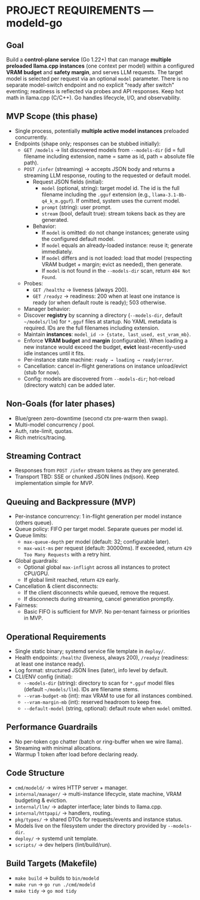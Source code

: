 # PROJECT REQUIREMENTS — modeld-go

## Goal
Build a **control-plane service** (Go 1.22+) that can manage **multiple preloaded llama.cpp instances** (one context per model) within a configured **VRAM budget** and **safety margin**, and serves LLM requests. The target model is selected per request via an optional `model` parameter. There is no separate model-switch endpoint and no explicit "ready after switch" eventing; readiness is reflected via probes and API responses. Keep hot math in llama.cpp (C/C++). Go handles lifecycle, I/O, and observability.

## MVP Scope (this phase)
- Single process, potentially **multiple active model instances** preloaded concurrently.
- Endpoints (shape only; responses can be stubbed initially):
  - `GET /models` → list discovered models from `--models-dir` (id = full filename including extension, name = same as id, path = absolute file path).
  - `POST /infer` (streaming) → accepts JSON body and returns a streaming LLM response, routing to the requested or default model.
    - Request JSON fields (initial):
      - `model` (optional, string): target model id. The id is the full filename including the `.gguf` extension (e.g., `llama-3.1-8b-q4_k_m.gguf`). If omitted, system uses the current model.
      - `prompt` (string): user prompt.
      - `stream` (bool, default true): stream tokens back as they are generated.
    - Behavior:
      - If `model` is omitted: do not change instances; generate using the configured default model.
      - If `model` equals an already-loaded instance: reuse it; generate immediately.
      - If `model` differs and is not loaded: load that model (respecting VRAM budget + margin; evict as needed), then generate.
      - If `model` is not found in the `--models-dir` scan, return `404 Not Found`.
  - Probes:
    - `GET /healthz` → liveness (always 200).
    - `GET /readyz` → readiness: 200 when at least one instance is ready (or when default route is ready); 503 otherwise.
  - Manager behavior:
  - Discover **registry** by scanning a directory (`--models-dir`, default `~/models/llm`) for `*.gguf` files at startup. No YAML metadata is required. IDs are the full filenames including extension.
  - Maintain **instances**: `model_id -> {state, last_used, est_vram_mb}`.
  - Enforce **VRAM budget** and **margin** (configurable). When loading a new instance would exceed the budget, **evict** least-recently-used idle instances until it fits.
  - Per-instance state machine: `ready → loading → ready|error`.
  - Cancellation: cancel in-flight generations on instance unload/evict (stub for now).
  - Config: models are discovered from `--models-dir`; hot-reload (directory watch) can be added later.

## Non-Goals (for later phases)
- Blue/green zero-downtime (second ctx pre-warm then swap).
- Multi-model concurrency / pool.
- Auth, rate-limit, quotas.
- Rich metrics/tracing.

## Streaming Contract
- Responses from `POST /infer` stream tokens as they are generated.
- Transport TBD: SSE or chunked JSON lines (ndjson). Keep implementation simple for MVP.

## Queuing and Backpressure (MVP)
- Per-instance concurrency: 1 in-flight generation per model instance (others queue).
- Queue policy: FIFO per target model. Separate queues per model id.
- Queue limits:
  - `max-queue-depth` per model (default: 32; configurable later).
  - `max-wait-ms` per request (default: 30000ms). If exceeded, return `429 Too Many Requests` with a retry hint.
- Global guardrails:
  - Optional global `max-inflight` across all instances to protect CPU/GPU.
  - If global limit reached, return `429` early.
- Cancellation & client disconnects:
  - If the client disconnects while queued, remove the request.
  - If disconnects during streaming, cancel generation promptly.
- Fairness:
  - Basic FIFO is sufficient for MVP. No per-tenant fairness or priorities in MVP.

## Operational Requirements
- Single static binary; systemd service file template in `deploy/`.
- Health endpoints: `/healthz` (liveness, always 200), `/readyz` (readiness: at least one instance ready).
- Log format: structured JSON lines (later), info level by default.
- CLI/ENV config (initial):
  - `--models-dir` (string): directory to scan for `*.gguf` model files (default `~/models/llm`). IDs are filename stems.
  - `--vram-budget-mb` (int): max VRAM to use for all instances combined.
  - `--vram-margin-mb` (int): reserved headroom to keep free.
  - `--default-model` (string, optional): default route when `model` omitted.

## Performance Guardrails
- No per-token cgo chatter (batch or ring-buffer when we wire llama).
- Streaming with minimal allocations.
- Warmup 1 token after load before declaring ready.

## Code Structure
- `cmd/modeld/` → wires HTTP server + manager.
- `internal/manager/` → multi-instance lifecycle, state machine, VRAM budgeting & eviction.
- `internal/llm/` → adapter interface; later binds to llama.cpp.
- `internal/httpapi/` → handlers, routing.
- `pkg/types/` → shared DTOs for requests/events and instance status.
- Models live on the filesystem under the directory provided by `--models-dir`.
- `deploy/` → systemd unit template.
- `scripts/` → dev helpers (lint/build/run).

## Build Targets (Makefile)
- `make build` → builds to `bin/modeld`
- `make run` → `go run ./cmd/modeld`
- `make tidy` → `go mod tidy`
